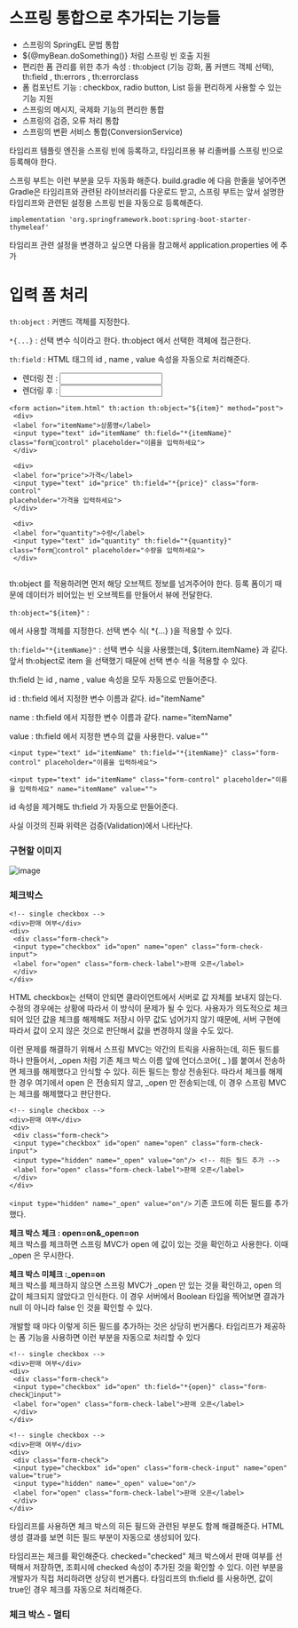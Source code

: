 # 스프링 통합으로 추가되는 기능들

- 스프링의 SpringEL 문법 통합
- ${@myBean.doSomething()} 처럼 스프링 빈 호출 지원
- 편리한 폼 관리를 위한 추가 속성 : th:object (기능 강화, 폼 커맨드 객체 선택), th:field , th:errors , th:errorclass
- 폼 컴포넌트 기능 : checkbox, radio button, List 등을 편리하게 사용할 수 있는 기능 지원
- 스프링의 메시지, 국제화 기능의 편리한 통합
- 스프링의 검증, 오류 처리 통합
- 스프링의 변환 서비스 통합(ConversionService)

타임리프 템플릿 엔진을 스프링 빈에 등록하고, 타임리프용 뷰 리졸버를 스프링 빈으로 등록해야 한다.

스프링 부트는 이런 부분을 모두 자동화 해준다. build.gradle 에 다음 한줄을 넣어주면 Gradle은 타임리프와 관련된 라이브러리를 다운로드 받고, 스프링 부트는 앞서 설명한 타임리프와 관련된 설정용
스프링 빈을 자동으로 등록해준다.

```
implementation 'org.springframework.boot:spring-boot-starter-thymeleaf'
```

타임리프 관련 설정을 변경하고 싶으면 다음을 참고해서 application.properties 에 추가


# 입력 폼 처리

```th:object``` : 커맨드 객체를 지정한다.

```*{...}``` : 선택 변수 식이라고 한다. th:object 에서 선택한 객체에 접근한다.

```th:field``` : HTML 태그의 id , name , value 속성을 자동으로 처리해준다.

- 렌더링 전 : <input type="text" th:field="*{itemName}" />
- 렌더링 후 : <input type="text" id="itemName" name="itemName" th:value="*{itemName}" />

```
<form action="item.html" th:action th:object="${item}" method="post">
 <div>
 <label for="itemName">상품명</label>
 <input type="text" id="itemName" th:field="*{itemName}" class="formcontrol" placeholder="이름을 입력하세요">
 </div>
 
 <div>
 <label for="price">가격</label>
 <input type="text" id="price" th:field="*{price}" class="form-control"
placeholder="가격을 입력하세요">
 </div>
 
 <div>
 <label for="quantity">수량</label>
 <input type="text" id="quantity" th:field="*{quantity}" class="formcontrol" placeholder="수량을 입력하세요">
 </div>
 
```
th:object 를 적용하려면 먼저 해당 오브젝트 정보를 넘겨주어야 한다. 등록 폼이기 때문에 데이터가 비어있는 빈 오브젝트를 만들어서 뷰에 전달한다.

```th:object="${item}"``` : <form> 에서 사용할 객체를 지정한다. 선택 변수 식( *{...} )을 적용할 수 있다.

```th:field="*{itemName}"``` : 선택 변수 식을 사용했는데, ${item.itemName} 과 같다. 앞서 th:object로 item 을 선택했기 때문에 선택 변수 식을 적용할 수 있다.
  
th:field 는 id , name , value 속성을 모두 자동으로 만들어준다.
  
id : th:field 에서 지정한 변수 이름과 같다. id="itemName"
  
name : th:field 에서 지정한 변수 이름과 같다. name="itemName"
  
value : th:field 에서 지정한 변수의 값을 사용한다. value=""
  
```
<input type="text" id="itemName" th:field="*{itemName}" class="form-control" placeholder="이름을 입력하세요">

<input type="text" id="itemName" class="form-control" placeholder="이름을 입력하세요" name="itemName" value="">
```
id 속성을 제거해도 th:field 가 자동으로 만들어준다.
  
사실 이것의 진짜 위력은 검증(Validation)에서 나타난다. 
  
### 구현할 이미지

![image](https://user-images.githubusercontent.com/65898555/178903846-8b2971d9-8ebc-4420-9743-bd08cbab5511.png)

  
### 체크박스
  
```
<!-- single checkbox -->
<div>판매 여부</div>
<div>
 <div class="form-check">
 <input type="checkbox" id="open" name="open" class="form-check-input">
 <label for="open" class="form-check-label">판매 오픈</label>
 </div>
</div>
```
HTML checkbox는 선택이 안되면 클라이언트에서 서버로 값 자체를 보내지 않는다. 수정의 경우에는 상황에 따라서 이 방식이 문제가 될 수 있다. 사용자가 의도적으로 체크되어 있던 값을 체크를 해제해도 저장시 아무 값도 넘어가지 않기 때문에, 서버 구현에 따라서 값이 오지 않은 것으로 판단해서 값을 변경하지 않을 수도 있다.
  
이런 문제를 해결하기 위해서 스프링 MVC는 약간의 트릭을 사용하는데, 히든 필드를 하나 만들어서, _open 처럼 기존 체크 박스 이름 앞에 언더스코어( _ )를 붙여서 전송하면 체크를 해제했다고 인식할 수 있다. 히든 필드는 항상 전송된다. 따라서 체크를 해제한 경우 여기에서 open 은 전송되지 않고, _open 만 전송되는데, 이 경우 스프링 MVC는 체크를 해제했다고 판단한다.
  
```
<!-- single checkbox -->
<div>판매 여부</div>
<div>
 <div class="form-check">
 <input type="checkbox" id="open" name="open" class="form-check-input">
 <input type="hidden" name="_open" value="on"/> <!-- 히든 필드 추가 -->
 <label for="open" class="form-check-label">판매 오픈</label>
 </div>
</div>
```
```<input type="hidden" name="_open" value="on"/>``` 기존 코드에 히든 필드를 추가했다.

**체크 박스 체크 : open=on&_open=on**<br>
체크 박스를 체크하면 스프링 MVC가 open 에 값이 있는 것을 확인하고 사용한다. 이때 _open 은 무시한다.
  
**체크 박스 미체크 :_open=on**<br>
체크 박스를 체크하지 않으면 스프링 MVC가 _open 만 있는 것을 확인하고, open 의 값이 체크되지 않았다고 인식한다. 이 경우 서버에서 Boolean 타입을 찍어보면 결과가 null 이 아니라 false 인 것을 확인할 수 있다.

  
개발할 때 마다 이렇게 히든 필드를 추가하는 것은 상당히 번거롭다. 타임리프가 제공하는 폼 기능을 사용하면 이런 부분을 자동으로 처리할 수 있다
  
```
<!-- single checkbox -->
<div>판매 여부</div>
<div>
 <div class="form-check">
 <input type="checkbox" id="open" th:field="*{open}" class="form-checkinput">
 <label for="open" class="form-check-label">판매 오픈</label>
 </div>
</div>
  
<!-- single checkbox -->
<div>판매 여부</div>
<div>
 <div class="form-check">
 <input type="checkbox" id="open" class="form-check-input" name="open"
value="true">
 <input type="hidden" name="_open" value="on"/>
 <label for="open" class="form-check-label">판매 오픈</label>
 </div>
</div>
```
타임리프를 사용하면 체크 박스의 히든 필드와 관련된 부분도 함께 해결해준다. HTML 생성 결과를 보면 히든 필드 부분이 자동으로 생성되어 있다.
  
타임리프는 체크를 확인해준다. checked="checked" 체크 박스에서 판매 여부를 선택해서 저장하면, 조회시에 checked 속성이 추가된 것을 확인할 수 있다. 
이런 부분을 개발자가 직접 처리하려면 상당히 번거롭다. 타임리프의 th:field 를 사용하면, 값이 true인 경우 체크를 자동으로 처리해준다.
  
### 체크 박스 - 멀티
  

  
  
  
  



